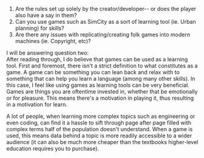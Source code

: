  1) Are the rules set up solely by the creator/developer-- or does the player also have a say in them?
 2) Can you use games such as SimCity as a sort of learning tool (ie. Urban planning) for skills?
 3) Are there any issues with replicating/creating folk games into modern machines (ie. Copyright, etc)?

I will be answering question two:    
After reading through, I do believe that games can be used as a learning tool. First and foremost, there isn't a strict definition to what constitutes as a game. A game can be something you can lean back and relax with to something that can help you learn a language (among many other skills). In this case, I feel like using games as learning tools can be very beneficial. Games are things you are oftentime invested in, whether that be emotionally or for pleasure. This means there's a motivation in playing it, thus resulting in a motivation for learn.    

A lot of people, when learning more complex topics such as engineering or even coding, can find it a hassle to sift through page after page filled with complex terms half of the population doesn't understand. When a game is used, this means data behind a topic is more readily accessible to a wider audience (it can also be much more cheaper than the textbooks higher-level education requires you to purchase). 

